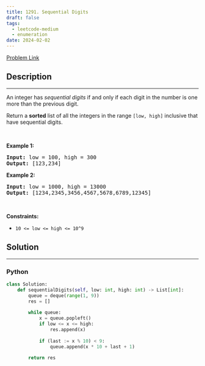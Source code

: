 ```yaml
---
title: 1291. Sequential Digits
draft: false
tags: 
  - leetcode-medium
  - enumeration
date: 2024-02-02
---
```


[Problem Link](https://leetcode.com/problems/sequential-digits/)

## Description

---
<p>An&nbsp;integer has <em>sequential digits</em> if and only if each digit in the number is one more than the previous digit.</p>

<p>Return a <strong>sorted</strong> list of all the integers&nbsp;in the range <code>[low, high]</code>&nbsp;inclusive that have sequential digits.</p>

<p>&nbsp;</p>
<p><strong class="example">Example 1:</strong></p>
<pre><strong>Input:</strong> low = 100, high = 300
<strong>Output:</strong> [123,234]
</pre><p><strong class="example">Example 2:</strong></p>
<pre><strong>Input:</strong> low = 1000, high = 13000
<strong>Output:</strong> [1234,2345,3456,4567,5678,6789,12345]
</pre>
<p>&nbsp;</p>
<p><strong>Constraints:</strong></p>

<ul>
	<li><code>10 &lt;= low &lt;= high &lt;= 10^9</code></li>
</ul>


## Solution

---
### Python
``` py title='sequential-digits'
class Solution:
    def sequentialDigits(self, low: int, high: int) -> List[int]:
        queue = deque(range(1, 9))
        res = []
        
        while queue:
            x = queue.popleft()
            if low <= x <= high:
                res.append(x)
            
            if (last := x % 10) < 9:
                queue.append(x * 10 + last + 1)
        
        return res

```


